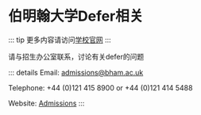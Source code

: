 # 伯明翰大学Defer相关

::: tip
更多内容请访问[学校官网](https://intranet.birmingham.ac.uk/student/student-hub/solution.aspx?nodeId=3210)
:::

请与招生办公室联系，讨论有关defer的问题

::: details
Email: admissions@bham.ac.uk

Telephone: +44 (0)121 415 8900 or +44 (0)121 414 5488

Website: [Admissions](http://www.birmingham.ac.uk/university/professional/external/admissions/index.aspx)
:::